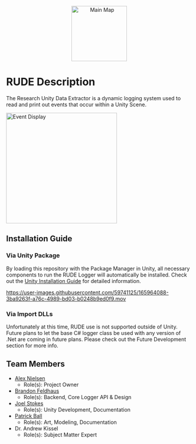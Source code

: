 <p align="center">
     <img src="https://github.com/vmasc-capabilities-lab/RUDE/blob/main/github%7E/RUDE_Black.png" height="150" alt="Main Map"/>
</p>

# RUDE Description
The Research Unity Data Extractor is a dynamic logging system used to read and print out events that occur within a Unity Scene.


<img src="https://github.com/vmasc-capabilities-lab/RUDE/blob/main/github%7E/Colliding.png" height="300" alt="Event Display"/>

## Installation Guide

### Via Unity Package
By loading this repository with the Package Manager in Unity, all necessary components to run the RUDE Logger will automatically be installed. Check out the [Unity Installation Guide](https://github.com/vmasc-capabilities-lab/RUDE/wiki/Installation-Guide#unity-install) for detailed information.



https://user-images.githubusercontent.com/59741125/165964088-3ba9263f-a76c-4989-bd03-b0248b9ed0f9.mov


### Via Import DLLs
Unfortunately at this time, RUDE use is not supported outside of Unity. Future plans to let the base C# logger class be used with any version of .Net are coming in future plans. Please check out the Future Development section for more info.

## Team Members
* [Alex Nielsen](https://github.com/ACNielsen)
  * Role(s): Project Owner
* [Brandon Feldhaus](https://github.com/BrandonFeldhaus)
  * Role(s): Backend, Core Logger API & Design
* [Joel Stokes](https://github.com/joelstokes)
  * Role(s): Unity Development, Documentation
* [Patrick Ball](https://github.com/p1ball)
  * Role(s): Art, Modeling, Documentation
* Dr. Andrew Kissel
  * Role(s): Subject Matter Expert
